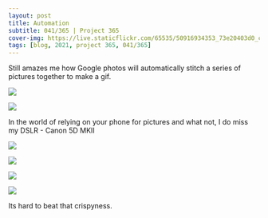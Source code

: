 ```yaml
---
layout: post
title: Automation
subtitle: 041/365 | Project 365
cover-img: https://live.staticflickr.com/65535/50916934353_73e20403d0_c.jpg
tags: [blog, 2021, project 365, 041/365]
---
```

Still amazes me how Google photos will automatically stitch a series of pictures together to make a gif.
<p class="post-img-wrap">
  <img src="https://lh3.googleusercontent.com/Rtue2GZPvTHGQs_8-_yQ5KPDecaBflawPcA1K1vcmrIi0mdfFbCNl4K9-cWLwOyzVY-IsAERHpbB2m84X6cKC8vnSQWnQ1PT04WiJ7F6ddXmZ7ZkdaJKrRj9GBKbkUT0T0LfUeJGouU-NFqPGuJQRS5Zy1QHh3Yise1i_uqaYQ454TzZeZGnuDhPJya_AeSvulO8qCADENYaROLh2osbs0WnzjWxURu3rdt8wahtytfxiR9N430oKiM3f8fCDosL95nO1PzostpFD8r9rp8_X9CN4z318DyzEQEH2RCqTh_Mq6P9-77JyhvC49owBfbLRS_HVMJ_q2Ftyj5nDZ5-u9c17ZV0_9m30kgAxG4HMewaiW-joi7105WlC2Alnz-5Ly2-r1iTEwowHBOGNLnO_z0D-7oR4_wOLdxaJxbUFkguVcMT9IxzF06IC3HnAP31VTF0C3hGdzRbPA92gD85iSGTB9JxpD0KON8w9ViNJg8IK7I7bRt5w2rDsa49xtKHasD6ZXEOSlD-Tfz4EhSVKicJY_B6wZZE_SUeWMVxU04MvIkcJGLLZ3PIlJdxsnxwI0buazE8K0hk2zJ1g5ZxH7qTBPxs89H16ziHJyn-JbnU0itUaXbFJnfKcILC0kt-B2plB6GCYxgnUzGbPgw_fAKKYTGufm2qJVRt_i-4S84sLypX0tg7ssNHDVkPvzQ=w890-h668-no?authuser=0">
</p>
<p class="post-img-wrap">
  <img src="https://lh3.googleusercontent.com/cAJWv0t8xxbv_5mVguIjUkxKpcNTdLITlkQL3tl4Ot-EAk3v3a8Dj7dDu8JwpMwYNxUSVQOvv_be9ISheUzVu9qCTra_VkVO25tz-vp5vlQg3DPFZAM4HoXDX3_3jvuzaVOfgdNrwtUOQIzElkNBK-m_CFzMRGuYN0Z--gycfCbSRr8e2xQ4A2mY3bf14kgYv3y5tynhJXSGQs5qjR5mjCXykgxKWbSF8msIn4zCXqmIrKEFnFn_I2i8Mis-fyAE7dXsiZGOq8eArfK4zK2HaHCQ5bp1zwKtk2fsodKlSj4Z9EV2y500lI4tskn4C_GFTlng_00FjhN8UyoIZPF_TSlplixg4NPpPzMOvst78Q-rlPpKtMQ3S0Fm3GVaaDBh-ArvwCr2vI8BNazEk_KJ6MktVM1JrKFZhe-hR94WbvhUoBZWg77ZoIHvJYCfIIzI20su3FhxRA7VphdoV6siE5RiuAOowH93wDeWRABMjzyJsF7MHJjQZPNckLHX69s7PgwK4PwTqaIqBEqG0VtGejUdvJeIOjjQXOz5Ou8rfbbZ1RXQjP8Q5FUF6mWos0g5BlwEMxZLpX5GWYm-uP_P_ZV3UiuTj1KrBIPLwBZNmVvyiLyHssfkv6A7xAyeEy8X366UswTyj6OYwMZN9NLKvwBBqMV5TcfXw6QulaRC3SoatRyYIZCk_Ai41xd9Kyw=w548-h972-no?authuser=0">
</p>
In the world of relying on your phone for pictures and what not, I do miss my DSLR - Canon 5D MKII
<p class="post-img-wrap">
  <img src="https://live.staticflickr.com/65535/50921320436_3dd6d2c357_h.jpg">
</p>
<p class="post-img-wrap">
  <img src="https://live.staticflickr.com/65535/50921329556_794a13dc0c_h.jpg">
</p>
<p class="post-img-wrap">
  <img src="https://live.staticflickr.com/65535/50920636923_cd4e75bb4b_h.jpg">
</p>
<p class="post-img-wrap">
  <img src="https://live.staticflickr.com/65535/50921322196_4aaeb9bdb0_h.jpg">
</p>
Its hard to beat that crispyness.
